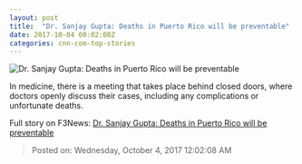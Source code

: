 ```yaml
---
layout: post
title:  "Dr. Sanjay Gupta: Deaths in Puerto Rico will be preventable"
date: 2017-10-04 00:02:08Z
categories: cnn-com-top-stories
---
```


![Dr. Sanjay Gupta: Deaths in Puerto Rico will be preventable](http://i2.cdn.cnn.com/cnnnext/dam/assets/170928182243-gupta-hospital-super-tease.jpg)

In medicine, there is a meeting that takes place behind closed doors, where doctors openly discuss their cases, including any complications or unfortunate deaths.


Full story on F3News: [Dr. Sanjay Gupta: Deaths in Puerto Rico will be preventable](http://www.f3nws.com/n/3qNdqG)

> Posted on: Wednesday, October 4, 2017 12:02:08 AM
